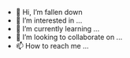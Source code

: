 - 👋 Hi, I’m fallen down
- 👀 I’m interested in ...
- 🌱 I’m currently learning ...
- 💞️ I’m looking to collaborate on ...
- 📫 How to reach me ...

<!---
fallen down/fallen down is a ✨ special ✨ repository because its `README.md` (this file) appears on your GitHub profile.
You can click the Preview link to take a look at your changes.
--->
